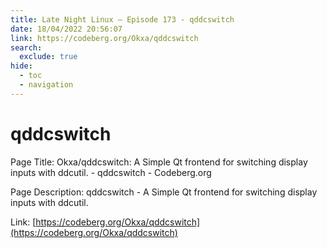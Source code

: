 ```yaml
---
title: Late Night Linux – Episode 173 - qddcswitch
date: 18/04/2022 20:56:07
link: https://codeberg.org/Okxa/qddcswitch
search:
  exclude: true
hide:
  - toc
  - navigation
---
```


# qddcswitch

Page Title: Okxa/qddcswitch: A Simple Qt frontend for switching display inputs with ddcutil. - qddcswitch - Codeberg.org

Page Description: qddcswitch - A Simple Qt frontend for switching display inputs with ddcutil. 

Link: [https://codeberg.org/Okxa/qddcswitch](https://codeberg.org/Okxa/qddcswitch)